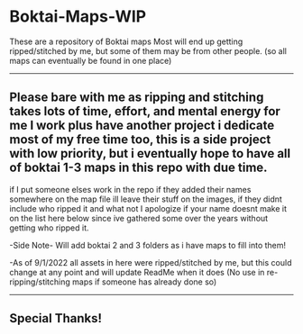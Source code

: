 # Boktai-Maps-WIP

These are a repository of Boktai maps
Most will end up getting ripped/stitched by me, but some of them may be from other people. (so all maps can eventually be found in one place) 

---------------------------------------------------------------------------------------------------------------------------------------------------------------
Please bare with me as ripping and stitching takes lots of time, effort, and mental energy for me
I work plus have another project i dedicate most of my free time too, this is a side project with low priority, but i eventually hope to have all of boktai 1-3 
maps in this repo with due time.
---------------------------------------------------------------------------------------------------------------------------------------------------------------

if I put someone elses work in the repo if they added their names somewhere on the map file ill leave their stuff on the images, 
if they didnt include who ripped it and what not I apologize if your name doesnt make it on the list here below since ive gathered 
some over the years without getting who ripped it.



-Side Note-
Will add boktai 2 and 3 folders as i have maps to fill into them!

-As of 9/1/2022 all assets in here were ripped/stitched by me, but this could change at any point and will update ReadMe when it does (No use in re-ripping/stitching maps if someone has already done so)

---------------------------------------------------------------------------------------------------------------------------------------------------------------
Special Thanks!
---------------------------------------------------------------------------------------------------------------------------------------------------------------

